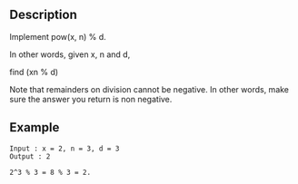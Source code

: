 ## Description

Implement pow(x, n) % d.

In other words, given x, n and d,

find (xn % d)

Note that remainders on division cannot be negative.
In other words, make sure the answer you return is non negative.

## Example

```
Input : x = 2, n = 3, d = 3
Output : 2

2^3 % 3 = 8 % 3 = 2.
```